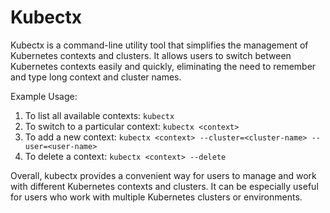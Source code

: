 # Kubectx

Kubectx is a command-line utility tool that simplifies the management of Kubernetes contexts and clusters. It allows users to switch between Kubernetes contexts easily and quickly, eliminating the need to remember and type long context and cluster names.

Example Usage:

1. To list all available contexts: `kubectx`
2. To switch to a particular context: `kubectx <context>`
3. To add a new context: `kubectx <context> --cluster=<cluster-name> --user=<user-name>`
4. To delete a context: `kubectx <context> --delete`

Overall, kubectx provides a convenient way for users to manage and work with different Kubernetes contexts and clusters. It can be especially useful for users who work with multiple Kubernetes clusters or environments.

